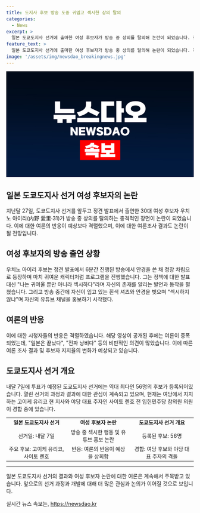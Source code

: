 ```yaml
---
title: 도지사 후보 방송 도중 귀엽고 섹시한 상의 탈의
categories:
  - News
excerpt: >
  일본 도쿄도지사 선거에 출마한 여성 후보자가 방송 중 상의를 탈의해 논란이 되었습니다. 정견 발표에서 30대 여성 우치노 아이리는 도쿄도지사 선거에 출마 선언한 후, 귀엽고 섹시한 자신을 어필하며 화제가 되었습니다. 방송 중간에 상의와 안경을 벗으며 자신의 유튜브 채널을 홍보하자 시청자들로부터 비난을 받았습니다. 한편 내달 7일 투표를 앞둔 도쿄도지사 선거에는 역대 최다인 56명의 후보가 등록했으며 여당과 야당 대표 주자가 경합 중입니다. 사이토 렌호 전 입헌민주당 참의원 의원이 경합 중인 가운데 고이케 지사가 앞서고 있습니다. #일본 #선거 #도쿄도지사 #여성후보 #탈의논란
feature_text: >
  일본 도쿄도지사 선거에 출마한 여성 후보자가 방송 중 상의를 탈의해 논란이 되었습니다. 정견 발표에서 30대 여성 우치노 아이리는 도쿄도지사 선거에 출마 선언한 후, 귀엽고 섹시한 자신을 어필하며 화제가 되었습니다. 방송 중간에 상의와 안경을 벗으며 자신의 유튜브 채널을 홍보하자 시청자들로부터 비난을 받았습니다. 한편 내달 7일 투표를 앞둔 도쿄도지사 선거에는 역대 최다인 56명의 후보가 등록했으며 여당과 야당 대표 주자가 경합 중입니다. 사이토 렌호 전 입헌민주당 참의원 의원이 경합 중인 가운데 고이케 지사가 앞서고 있습니다. #일본 #선거 #도쿄도지사 #여성후보 #탈의논란
image: '/assets/img/newsdao_breakingnews.jpg'
---
```


<p><img src="/assets/img/newsdao_breakingnews.jpg" alt="ranknews 속보" /></p>

<h2 data-ke-size="size26">일본 도쿄도지사 선거 여성 후보자의 논란</h2>

<p data-ke-size="size16">지난달 27일, 도쿄도지사 선거를 앞두고 정견 발표에서 출연한 30대 여성 후보자 우치노 아이리(内野 愛里·31)가 방송 중 상의를 탈의하는 충격적인 장면이 논란이 되었습니다. 이에 대한 여론의 반응이 예상보다 격렬했으며, 이에 대한 여론조사 결과도 논란이 될 전망입니다. </p>

<h2 data-ke-size="size26">여성 후보자의 방송 출연 상황</h2>

<p data-ke-size="size16">우치노 아이리 후보는 정견 발표에서 6분간 진행된 방송에서 안경을 쓴 채 정장 차림으로 등장하며 마치 귀여운 캐릭터처럼 프로그램을 진행했습니다. 그는 정책에 대한 발표대신 "나는 귀여울 뿐만 아니라 섹시하다"라며 자신의 존재를 알리는 발언과 동작을 펼쳤습니다. 그리고 방송 중간에 자신이 입고 있는 흰색 셔츠와 안경을 벗으며 "섹시하지 않냐"며 자신의 유튜브 채널을 홍보하기 시작했다.</p>

<h2 data-ke-size="size26">여론의 반응</h2>

<p data-ke-size="size16">이에 대한 시청자들의 반응은 격렬하였습니다. 해당 영상이 공개된 후에는 여론이 증폭되었는데, "일본은 끝났다", "전파 낭비다" 등의 비판적인 의견이 많았습니다. 이에 따른 여론 조사 결과 및 후보자 지지율의 변화가 예상되고 있습니다.</p>

<h2 data-ke-size="size26">도쿄도지사 선거 개요</h2>

<p data-ke-size="size16">내달 7일에 투표가 예정된 도쿄도지사 선거에는 역대 최다인 56명의 후보가 등록되어있습니다. 열린 선거의 과정과 결과에 대한 관심이 계속되고 있으며, 현재는 여당에서 지지하는 고이케 유리코 현 지사와 야당 대표 주자인 사이토 렌호 전 입헌민주당 참의원 의원이 경합 중에 있습니다.</p>

<table>
  <tr>
    <td style="text-align: center; height: 17px;"><b>일본 도쿄도지사 선거</b></td>
    <td style="text-align: center; height: 17px;"><b>여성 후보자 논란</b></td>
    <td style="text-align: center; height: 17px;"><b>도쿄도지사 선거 개요</b></td>
  </tr>
  <tr>
    <td style="text-align: center;">선거일: 내달 7일</td>
    <td style="text-align: center;">방송 중 섹시한 행동 및 유튜브 홍보 논란</td>
    <td style="text-align: center;">등록된 후보: 56명</td>
  </tr>
  <tr>
    <td style="text-align: center;">주요 후보: 고이케 유리코, 사이토 렌호</td>
    <td style="text-align: center;">반응: 여론의 반응이 예상을 상회함</td>
    <td style="text-align: center;">경합: 여당 후보와 야당 대표 주자의 격돌</td>
  </tr>
</table>

<hr>

<p data-ke-size="size16">일본 도쿄도지사 선거의 결과와 여성 후보자 논란에 대한 여론은 계속해서 주목받고 있습니다. 앞으로의 선거 과정과 개발에 대해 더 많은 관심과 논의가 이어질 것으로 보입니다.</p>
실시간 뉴스 속보는, <a href="https://newsdao.kr" rel="dofollow">https://newsdao.kr</a>


